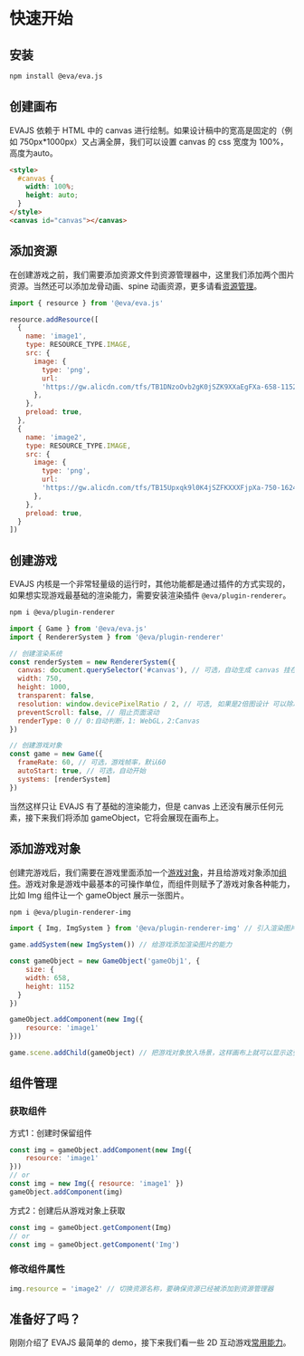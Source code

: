 # 快速开始 
## 安装

```bash
npm install @eva/eva.js
```

## 创建画布

EVAJS 依赖于 HTML 中的 canvas 进行绘制。如果设计稿中的宽高是固定的（例如 750px*1000px）又占满全屏，我们可以设置 canvas 的 css 宽度为 100%，高度为auto。

```html
<style>
  #canvas {
    width: 100%;
    height: auto;
  }
</style>
<canvas id="canvas"></canvas>
```

## 添加资源

在创建游戏之前，我们需要添加资源文件到资源管理器中，这里我们添加两个图片资源。当然还可以添加龙骨动画、spine 动画资源，更多请看[资源管理](./resourceManagement)。

```js
import { resource } from '@eva/eva.js'

resource.addResource([
  {
    name: 'image1',
    type: RESOURCE_TYPE.IMAGE,
    src: {
      image: {
        type: 'png',
        url:
        'https://gw.alicdn.com/tfs/TB1DNzoOvb2gK0jSZK9XXaEgFXa-658-1152.webp',
      },
    },
    preload: true,
  }, 
  {
    name: 'image2',
    type: RESOURCE_TYPE.IMAGE,
    src: {
      image: {
        type: 'png',
        url:
        'https://gw.alicdn.com/tfs/TB15Upxqk9l0K4jSZFKXXXFjpXa-750-1624.jpg',
      },
    },
    preload: true,
  }
])
```

## 创建游戏

EVAJS 内核是一个非常轻量级的运行时，其他功能都是通过插件的方式实现的，如果想实现游戏最基础的渲染能力，需要安装渲染插件 `@eva/plugin-renderer`。

```bash
npm i @eva/plugin-renderer
```

```js
import { Game } from '@eva/eva.js'
import { RendererSystem } from '@eva/plugin-renderer'

// 创建渲染系统
const renderSystem = new RendererSystem({
  canvas: document.querySelector('#canvas'), // 可选，自动生成 canvas 挂在 game.canvas 上 
  width: 750,
  height: 1000,
  transparent: false,
  resolution: window.devicePixelRatio / 2, // 可选, 如果是2倍图设计 可以除以2
  preventScroll: false, // 阻止页面滚动
  renderType: 0 // 0:自动判断，1: WebGL，2:Canvas
})

// 创建游戏对象
const game = new Game({
  frameRate: 60, // 可选，游戏帧率，默认60
  autoStart: true, // 可选，自动开始
  systems: [renderSystem]
})
```

当然这样只让 EVAJS 有了基础的渲染能力，但是 canvas 上还没有展示任何元素，接下来我们将添加 gameObject，它将会展现在画布上。


## 添加游戏对象

创建完游戏后，我们需要在游戏里面添加一个[游戏对象](./gameObject)，并且给游戏对象添加[组件](./customComponent)。游戏对象是游戏中最基本的可操作单位，而组件则赋予了游戏对象各种能力，比如 Img 组件让一个 gameObject 展示一张图片。

```bash
npm i @eva/plugin-renderer-img
```

```js
import { Img, ImgSystem } from '@eva/plugin-renderer-img' // 引入渲染图片所需要的组件和系统

game.addSystem(new ImgSystem()) // 给游戏添加渲染图片的能力

const gameObject = new GameObject('gameObj1', {
	size: {
  	width: 658,
    height: 1152
  }
})

gameObject.addComponent(new Img({
	resource: 'image1'
}))

game.scene.addChild(gameObject) // 把游戏对象放入场景，这样画布上就可以显示这张图片了
```

## 组件管理

### 获取组件

方式1：创建时保留组件

```js
const img = gameObject.addComponent(new Img({
	resource: 'image1'
}))
// or
const img = new Img({ resource: 'image1' })
gameObject.addComponent(img)
```

方式2：创建后从游戏对象上获取

```js
const img = gameObject.getComponent(Img)
// or
const img = gameObject.getComponent('Img')
```

### 修改组件属性

```js
img.resource = 'image2' // 切换资源名称，要确保资源已经被添加到资源管理器
```

## 准备好了吗？

刚刚介绍了 EVAJS 最简单的 demo，接下来我们看一些 2D 互动游戏[常用能力](./resourceManagement)。

<br/>
<br/>
<br/>
<br/>
<br/>
